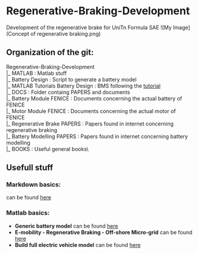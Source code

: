 # Regenerative-Braking-Development
Development of the regenerative brake for UniTn Formula SAE
![My Image](Concept of regenerative braking.png)

## Organization of the git:
Regenerative-Braking-Development \
|_ MATLAB : Matlab stuff \
	|_ Battery Design : Script to generate a battery model \
	|_ MATLAB Tutorials Battery Design : BMS following the [tutorial](https://youtube.com/playlist?list=PLn8PRpmsu08pYXwR-qihN6abrK3Io97NN) \
|_ DOCS : Folder containg PAPERS and documents \
	|_ Battery Module FENICE : Documents concerning the actual battery of FENICE \
	|_ Motor Module FENICE : Documents concerning the actual motor of FENICE \
	|_ Regenerative Brake PAPERS : Papers found in internet concerning regenerative braking \
	|_ Battery Modelling PAPERS : Papers found in internet concerning battery modelling \
	|_ BOOKS : Useful general books\


## Usefull stuff
### Markdown basics:
can be found [here](https://www.markdownguide.org/basic-syntax/)
### Matlab basics:
- **Generic battery model** can be found [here](https://www.mathworks.com/help/sps/powersys/ref/battery.html;jsessionid=84a6e893e970a46d6e4878e6924d)
- **E-mobility - Regenerative Braking - Off-shore Micro-grid** can be found [here](https://it.mathworks.com/matlabcentral/fileexchange/62092-e-mobility-regenerative-braking-off-shore-micro-grid)
- **Build full electric vehicle model** can be found [here](https://it.mathworks.com/help/autoblks/ug/explore-the-electric-vehicle-reference-application.html?searchHighlight=battery%20regenerative&s_tid=srchtitle_battery%20regenerative_5)
